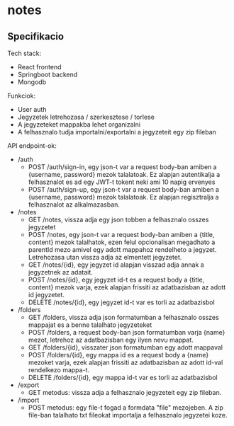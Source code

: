 # notes

## Specifikacio

Tech stack:
- React frontend
- Springboot backend
- Mongodb

Funkciok:
- User auth
- Jegyzetek letrehozasa / szerkesztese / torlese
- A jegyzeteket mappakba lehet organizalni
- A felhasznalo tudja importalni/exportalni a jegyzeteit egy zip fileban

API endpoint-ok:
- /auth
    - POST /auth/sign-in, egy json-t var a request body-ban amiben a {username, password} mezok talalatoak. Ez alapjan autentikalja a felhasznalot es ad egy JWT-t tokent neki ami 10 napig ervenyes
    - POST /auth/sign-up, egy json-t var a request body-ban amiben a {username, password} mezok talalatoak. Ez alapjan regisztralja a felhasznalot az alkalmazasban.
- /notes
    - GET /notes, vissza adja egy json tobben a felhasznalo osszes jegyzetet
    - POST /notes, egy json-t var a request body-ban amiben a {title, content} mezok talalhatok, ezen felul opcionalisan megadhato a parentId mezo amivel egy adott mappahoz rendelheto a jegyzet. Letrehozasa utan vissza adja az elmentett jegyzetet.
    - GET /notes/{id}, egy jegyzet id alapjan visszad adja annak a jegyzetnek az adatait.
    - POST /notes/{id}, egy jegyzet id-t es a request body a {title, content} mezok varja, ezek alapjan frissiti az adatbazisban az adott id jegyzetet.
    - DELETE /notes/{id}, egy jegyzet id-t var es torli az adatbazisbol
- /folders
    - GET /folders, vissza adja json formatumban a felhasznalo osszes mappajat es a benne talalhato jegyzeteket
    - POST /folders, a request body-ban json formatumban varja {name} mezot, letrehoz az adatbazisban egy ilyen nevu mappat.
    - GET /folders/{id}, visszater json formatumban egy adott mappaval
    - POST /folders/{id}, egy mappa id es a request body a {name} mezoket varja, ezek alapjan frissiti az adatbazisban az adott id-val rendelkezo mappa-t.
    - DELETE /folders/{id}, egy mappa id-t var es torli az adatbazisbol
- /export
    - GET metodus: vissza adja a felhasznalo jegyzeteit egy zip fileban.
- /import
    - POST metodus: egy file-t fogad a formdata "file" mezojeben. A zip file-ban talalhato txt fileokat importalja a felhasznalo jegyzetei koze. 